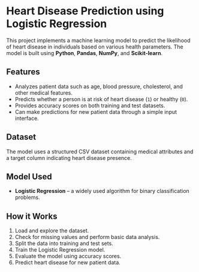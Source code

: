 # Heart Disease Prediction using Logistic Regression

This project implements a machine learning model to predict the likelihood of heart disease in individuals based on various health parameters. The model is built using **Python**, **Pandas**, **NumPy**, and **Scikit-learn**.

## Features

* Analyzes patient data such as age, blood pressure, cholesterol, and other medical features.
* Predicts whether a person is at risk of heart disease (`1`) or healthy (`0`).
* Provides accuracy scores on both training and test datasets.
* Can make predictions for new patient data through a simple input interface.

## Dataset

The model uses a structured CSV dataset containing medical attributes and a target column indicating heart disease presence.

## Model Used

* **Logistic Regression** – a widely used algorithm for binary classification problems.

## How it Works

1. Load and explore the dataset.
2. Check for missing values and perform basic data analysis.
3. Split the data into training and test sets.
4. Train the Logistic Regression model.
5. Evaluate the model using accuracy scores.
6. Predict heart disease for new patient data.


